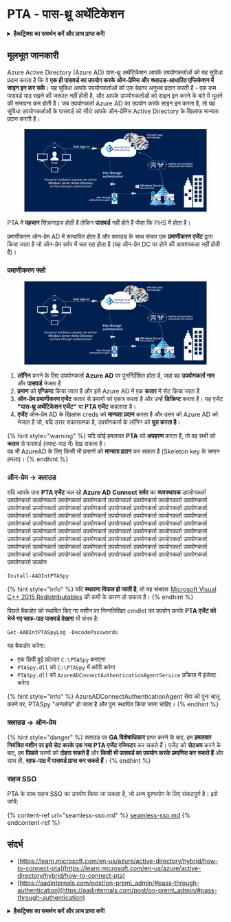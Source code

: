 # PTA - पास-थ्रू अथेंटिकेशन

<details>

<summary><strong>हैकट्रिक्स का समर्थन करें और लाभ प्राप्त करें!</strong></summary>

* यदि आप अपनी कंपनी को **हैकट्रिक्स में विज्ञापित करना चाहते हैं** या यदि आप **PEASS की नवीनतम संस्करण देखना चाहते हैं या HackTricks को PDF में डाउनलोड करना चाहते हैं** तो [**सदस्यता योजनाएं**](https://github.com/sponsors/carlospolop) देखें!
* [**आधिकारिक PEASS और HackTricks स्वैग**](https://peass.creator-spring.com) प्राप्त करें
* [**The PEASS Family**](https://opensea.io/collection/the-peass-family) की खोज करें, हमारा एक संग्रह जिसमें विशेष [**NFTs**](https://opensea.io/collection/the-peass-family) शामिल हैं
* **शामिल हों** 💬 [**डिस्कॉर्ड समूह**](https://discord.gg/hRep4RUj7f) या [**टेलीग्राम समूह**](https://t.me/peass) या **फॉलो** करें मुझे **ट्विटर** 🐦 [**@carlospolopm**](https://twitter.com/carlospolopm)**.**
* **अपने हैकिंग ट्रिक्स साझा करें द्वारा PRs सबमिट करके** [**HackTricks**](https://github.com/carlospolop/hacktricks) और [**HackTricks Cloud**](https://github.com/carlospolop/hacktricks-cloud) github repos.

</details>

## मूलभूत जानकारी

Azure Active Directory (Azure AD) पास-थ्रू अथेंटिकेशन आपके उपयोगकर्ताओं को यह सुविधा प्रदान करता है कि वे **एक ही पासवर्ड का उपयोग करके ऑन-प्रेमिस और क्लाउड-आधारित एप्लिकेशन में साइन इन कर सकें**। यह सुविधा आपके उपयोगकर्ताओं को एक बेहतर अनुभव प्रदान करती है - एक कम पासवर्ड याद रखने की जरूरत नहीं होती है, और आपके उपयोगकर्ताओं को साइन इन करने के बारे में भूलने की संभावना कम होती है। जब उपयोगकर्ता Azure AD का उपयोग करके साइन इन करता है, तो यह सुविधा उपयोगकर्ताओं के पासवर्ड को सीधे आपके ऑन-प्रेमिस Active Directory के खिलाफ मान्यता प्रदान करती है।

<figure><img src="../../../../.gitbook/assets/image (8) (1).png" alt=""><figcaption></figcaption></figure>

PTA में **पहचान** सिंक्रनाइज़ होती हैं लेकिन **पासवर्ड** नहीं होते हैं जैसा कि PHS में होता है।

प्रमाणीकरण ऑन-प्रेम AD में सत्यापित होता है और क्लाउड के साथ संचार एक **प्रमाणीकरण एजेंट** द्वारा किया जाता है जो ऑन-प्रेम सर्वर में चल रहा होता है (यह ऑन-प्रेम DC पर होने की आवश्यकता नहीं होती है)।

### प्रमाणीकरण फ्लो

<figure><img src="../../../../.gitbook/assets/image (4) (2) (1).png" alt=""><figcaption></figcaption></figure>

1. **लॉगिन** करने के लिए उपयोगकर्ता **Azure AD** पर पुनर्निर्देशित होता है, जहां वह **उपयोगकर्ता नाम** और **पासवर्ड** भेजता है
2. **प्रमाण** को **एन्क्रिप्ट** किया जाता है और इसे Azure AD में एक **कतार** में सेट किया जाता है
3. **ऑन-प्रेम प्रमाणीकरण एजेंट** कतार से प्रमाणों को एकत्र करता है और उन्हें **डिक्रिप्ट** करता है। यह एजेंट **"पास-थ्रू अथेंटिकेशन एजेंट"** या **PTA एजेंट** कहलाता है।
4. **एजेंट** ऑन-प्रेम AD के खिलाफ creds को **मान्यता प्रदान** करता है और उत्तर को Azure AD को भेजता है जो, यदि उत्तर सकारात्मक है, उपयोगकर्ता के लॉगिन को **पूरा करता है**।

{% hint style="warning" %}
यदि कोई हमलावर **PTA** को **अपहरण** करता है, तो वह सभी को **कतार** से पासवर्ड (स्पष्ट-पाठ में) देख सकता है।\
वह भी AzureAD के लिए किसी भी प्रमाणों को **मान्यता प्रदान** कर सकता है (Skeleton key के समान हमला)।
{% endhint %}

### ऑन-प्रेम -> क्लाउड

यदि आपके पास **PTA एजेंट** चल रहे **Azure AD Connect सर्वर** का **व्यवस्थापक** उपयोगकर्ता उपयोगकर्ता उपयोगकर्ता उपयोगकर्ता उपयोगकर्ता उपयोगकर्ता उपयोगकर्ता उपयोगकर्ता उपयोगकर्ता उपयोगकर्ता उपयोगकर्ता उपयोगकर्ता उपयोगकर्ता उपयोगकर्ता उपयोगकर्ता उपयोगकर्ता उपयोगकर्ता उपयोगकर्ता उपयोगकर्ता उपयोगकर्ता उपयोगकर्ता उपयोगकर्ता उपयोगकर्ता उपयोगकर्ता उपयोगकर्ता उपयोगकर्ता उपयोगकर्ता उपयोगकर्ता उपयोगकर्ता उपयोगकर्ता उपयोगकर्ता उपयोगकर्ता उपयोगकर्ता उपयोगकर्ता उपयोगकर्ता उपयोगकर्ता उपयोगकर्ता उपयोगकर्ता उपयोगकर्ता उपयोगकर्ता उपयोगकर्ता उपयोगकर्ता उपयोगकर्ता उपयोगकर्ता उपयोगकर्ता उपयोगकर्ता उपयोगकर्ता उपयोगकर्ता उपयोगकर्ता उपयोगकर्ता उपयोगकर्ता उपयोगकर्ता उपयोगकर्ता उपयोगकर्ता उपयोगकर्ता उपयोगकर्ता उपयोगकर्ता उपयोगकर्ता उपयोगकर्ता उपयोगकर्ता उपयोगकर्ता उपयोगकर्ता उपयोगकर्ता उपयोगकर्ता उपयोगकर्ता उपयोगकर्ता उपयोग
```powershell
Install-AADIntPTASpy
```
{% hint style="info" %}
यदि **स्थापना विफल हो जाती है**, तो यह संभवतः [Microsoft Visual C++ 2015 Redistributables](https://download.microsoft.com/download/6/A/A/6AA4EDFF-645B-48C5-81CC-ED5963AEAD48/vc\_redist.x64.exe) की कमी के कारण हो सकता है।
{% endhint %}

पिछले बैकडोर को स्थापित किए गए मशीन पर निम्नलिखित cmdlet का उपयोग करके **PTA एजेंट को भेजे गए साफ-पाठ पासवर्ड देखना** भी संभव है:
```powershell
Get-AADIntPTASpyLog -DecodePasswords
```
यह बैकडोर करेगा:

* एक छिपी हुई फ़ोल्डर `C:\PTASpy` बनाएगा
* `PTASpy.dll` को `C:\PTASpy` में कॉपी करेगा
* `PTASpy.dll` को `AzureADConnectAuthenticationAgentService` प्रक्रिया में इंजेक्ट करेगा

{% hint style="info" %}
AzureADConnectAuthenticationAgent सेवा को पुनः चालू करने पर, PTASpy "अनलोड" हो जाता है और पुनः स्थापित किया जाना चाहिए।
{% endhint %}

### क्लाउड -> ऑन-प्रेम

{% hint style="danger" %}
क्लाउड पर **GA विशेषाधिकार** प्राप्त करने के बाद, हम **हमलावर नियंत्रित मशीन पर इसे सेट करके एक नया PTA एजेंट रजिस्टर** कर सकते हैं। एजेंट को **सेटअप** करने के बाद, हम **पिछले** चरणों को **दोहरा सकते हैं** और **किसी भी पासवर्ड का उपयोग करके प्रमाणित कर सकते हैं** और साथ ही, **साफ-पाठ में पासवर्ड प्राप्त कर सकते हैं**।
{% endhint %}

### सहज SSO

PTA के साथ सहज SSO का उपयोग किया जा सकता है, जो अन्य दुरुपयोग के लिए संकटपूर्ण है। इसे जांचें:

{% content-ref url="seamless-sso.md" %}
[seamless-sso.md](seamless-sso.md)
{% endcontent-ref %}

## संदर्भ

* [https://learn.microsoft.com/en-us/azure/active-directory/hybrid/how-to-connect-pta](https://learn.microsoft.com/en-us/azure/active-directory/hybrid/how-to-connect-pta)
* [https://aadinternals.com/post/on-prem\_admin/#pass-through-authentication](https://aadinternals.com/post/on-prem\_admin/#pass-through-authentication)

<details>

<summary><strong>हैकट्रिक्स का समर्थन करें और लाभ प्राप्त करें!</strong></summary>

* यदि आप अपनी कंपनी को **हैकट्रिक्स में विज्ञापित करना चाहते हैं** या यदि आप **PEASS की नवीनतम संस्करण देखना चाहते हैं या HackTricks को PDF में डाउनलोड करना चाहते हैं** तो [**सदस्यता योजनाएं**](https://github.com/sponsors/carlospolop) देखें!
* [**आधिकारिक PEASS और HackTricks स्वैग**](https://peass.creator-spring.com) प्राप्त करें
* [**The PEASS Family**](https://opensea.io/collection/the-peass-family) की खोज करें, हमारा अनन्य [**NFT संग्रह**](https://opensea.io/collection/the-peass-family)
* **शामिल हों** 💬 [**डिस्कॉर्ड समूह**](https://discord.gg/hRep4RUj7f) या [**टेलीग्राम समूह**](https://t.me/peass) में या मुझे **ट्विटर** 🐦 [**@carlospolopm**](https://twitter.com/carlospolopm)** का** **अनुसरण करें।**
* **अपने हैकिंग ट्रिक्स साझा करें, HackTricks** [**HackTricks**](https://github.com/carlospolop/hacktricks) और [**HackTricks Cloud**](https://github.com/carlospolop/hacktricks-cloud) github repos में PR जमा करके।

</details>

